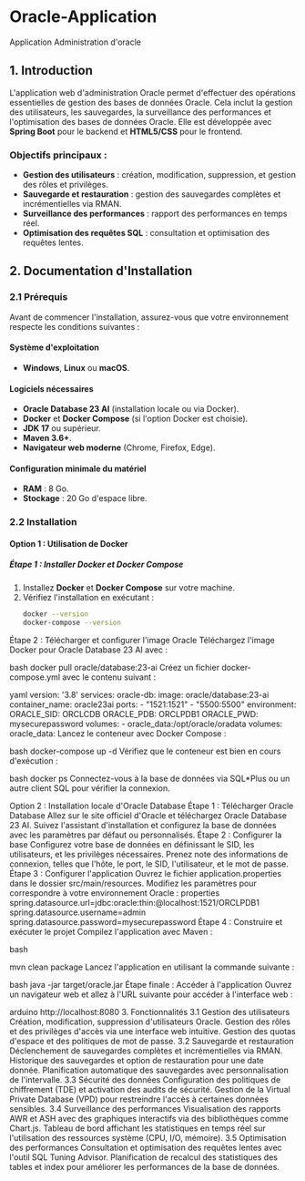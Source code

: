 # Oracle-Application
Application Administration d'oracle 
## 1. Introduction

L'application web d'administration Oracle permet d'effectuer des opérations essentielles de gestion des bases de données Oracle. Cela inclut la gestion des utilisateurs, les sauvegardes, la surveillance des performances et l'optimisation des bases de données Oracle. Elle est développée avec **Spring Boot** pour le backend et **HTML5/CSS** pour le frontend.

### Objectifs principaux :
- **Gestion des utilisateurs** : création, modification, suppression, et gestion des rôles et privilèges.
- **Sauvegarde et restauration** : gestion des sauvegardes complètes et incrémentielles via RMAN.
- **Surveillance des performances** : rapport des performances en temps réel.
- **Optimisation des requêtes SQL** : consultation et optimisation des requêtes lentes.

## 2. Documentation d'Installation

### 2.1 Prérequis

Avant de commencer l'installation, assurez-vous que votre environnement respecte les conditions suivantes :

#### Système d'exploitation
- **Windows**, **Linux** ou **macOS**.

#### Logiciels nécessaires
- **Oracle Database 23 AI** (installation locale ou via Docker).
- **Docker** et **Docker Compose** (si l'option Docker est choisie).
- **JDK 17** ou supérieur.
- **Maven 3.6+**.
- **Navigateur web moderne** (Chrome, Firefox, Edge).

#### Configuration minimale du matériel
- **RAM** : 8 Go.
- **Stockage** : 20 Go d'espace libre.

### 2.2 Installation

#### Option 1 : Utilisation de Docker

##### Étape 1 : Installer Docker et Docker Compose
1. Installez **Docker** et **Docker Compose** sur votre machine.
2. Vérifiez l'installation en exécutant :
   ```bash
   docker --version
   docker-compose --version
Étape 2 : Télécharger et configurer l'image Oracle
Téléchargez l'image Docker pour Oracle Database 23 AI avec :

bash
docker pull oracle/database:23-ai
Créez un fichier docker-compose.yml avec le contenu suivant :

yaml
version: '3.8'
services:
  oracle-db:
    image: oracle/database:23-ai
    container_name: oracle23ai
    ports:
      - "1521:1521"
      - "5500:5500"
    environment:
      ORACLE_SID: ORCLCDB
      ORACLE_PDB: ORCLPDB1
      ORACLE_PWD: mysecurepassword
    volumes:
      - oracle_data:/opt/oracle/oradata
volumes:
  oracle_data:
Lancez le conteneur avec Docker Compose :

bash
docker-compose up -d
Vérifiez que le conteneur est bien en cours d'exécution :

bash
docker ps
Connectez-vous à la base de données via SQL*Plus ou un autre client SQL pour vérifier la connexion.

Option 2 : Installation locale d'Oracle Database
Étape 1 : Télécharger Oracle Database
Allez sur le site officiel d'Oracle et téléchargez Oracle Database 23 AI.
Suivez l'assistant d'installation et configurez la base de données avec les paramètres par défaut ou personnalisés.
Étape 2 : Configurer la base
Configurez votre base de données en définissant le SID, les utilisateurs, et les privilèges nécessaires.
Prenez note des informations de connexion, telles que l'hôte, le port, le SID, l'utilisateur, et le mot de passe.
Étape 3 : Configurer l'application
Ouvrez le fichier application.properties dans le dossier src/main/resources.
Modifiez les paramètres pour correspondre à votre environnement Oracle :
properties
spring.datasource.url=jdbc:oracle:thin:@localhost:1521/ORCLPDB1
spring.datasource.username=admin
spring.datasource.password=mysecurepassword
Étape 4 : Construire et exécuter le projet
Compilez l'application avec Maven :

bash

mvn clean package
Lancez l'application en utilisant la commande suivante :

bash
java -jar target/oracle.jar
Étape finale : Accéder à l'application
Ouvrez un navigateur web et allez à l'URL suivante pour accéder à l'interface web :

arduino
http://localhost:8080
3. Fonctionnalités
3.1 Gestion des utilisateurs
Création, modification, suppression d'utilisateurs Oracle.
Gestion des rôles et des privilèges d'accès via une interface web intuitive.
Gestion des quotas d'espace et des politiques de mot de passe.
3.2 Sauvegarde et restauration
Déclenchement de sauvegardes complètes et incrémentielles via RMAN.
Historique des sauvegardes et option de restauration pour une date donnée.
Planification automatique des sauvegardes avec personnalisation de l'intervalle.
3.3 Sécurité des données
Configuration des politiques de chiffrement (TDE) et activation des audits de sécurité.
Gestion de la Virtual Private Database (VPD) pour restreindre l'accès à certaines données sensibles.
3.4 Surveillance des performances
Visualisation des rapports AWR et ASH avec des graphiques interactifs via des bibliothèques comme Chart.js.
Tableau de bord affichant les statistiques en temps réel sur l'utilisation des ressources système (CPU, I/O, mémoire).
3.5 Optimisation des performances
Consultation et optimisation des requêtes lentes avec l'outil SQL Tuning Advisor.
Planification de recalcul des statistiques des tables et index pour améliorer les performances de la base de données.
